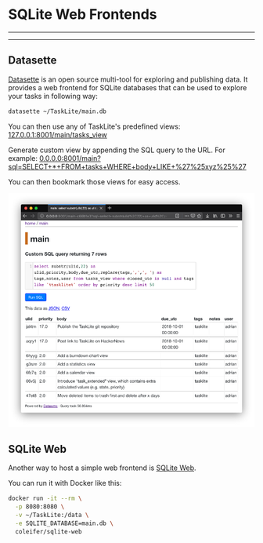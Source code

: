 # SQLite Web Frontends

---
<!-- toc -->
---


## Datasette

[Datasette] is an open source multi-tool for exploring and publishing data.
It provides a web frontend for SQLite databases that
can be used to explore your tasks in following way:

[Datasette]: https://github.com/simonw/datasette

```sh
datasette ~/TaskLite/main.db
```

You can then use any of TaskLite's predefined views:
[127.0.0.1:8001/main/tasks_view](
  http://127.0.0.1:8001/main/tasks_view)

Generate custom view by appending the SQL query to the URL.
For example:
[0.0.0.0:8001/main?sql=SELECT+*+FROM+tasks+WHERE+body+LIKE+%27%25xyz%25%27](
  http://0.0.0.0:8001/main?sql=SELECT+*+FROM+tasks+WHERE+body+LIKE+%27%25xyz%25%27
)

You can then bookmark those views for easy access.

![Screenshot of web app](../images/datasette-ui_shadow.png)


## SQLite Web

Another way to host a simple web frontend is
[SQLite Web](https://github.com/coleifer/sqlite-web).

You can run it with Docker like this:

```sh
docker run -it --rm \
  -p 8080:8080 \
  -v ~/TaskLite:/data \
  -e SQLITE_DATABASE=main.db \
  coleifer/sqlite-web
```
